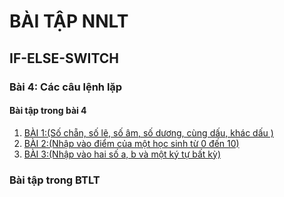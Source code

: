 # BÀI TẬP NNLT
## IF-ELSE-SWITCH
### Bài 4: Các câu lệnh lặp
#### Bài tập trong bài 4
1. [BÀI 1:(Số chẵn, số lẽ, số âm, số dương, cùng dấu, khác dấu )](https://www.jdoodle.com/embed/v0/5wji)
2. [BÀI 2:(Nhập vào điểm của một học sinh từ 0 đến 10)](https://www.jdoodle.com/embed/v0/5ASx)
3. [BÀI 3:(Nhập vào hai số a, b và một ký tự bất kỳ)](https://www.jdoodle.com/embed/v0/5ASc)
### Bài tập trong BTLT

